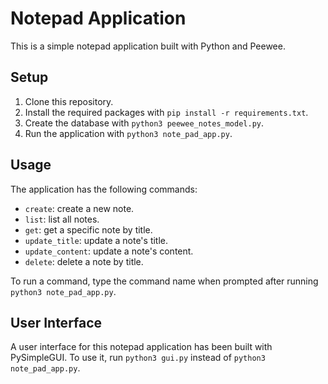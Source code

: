 # Notepad Application

This is a simple notepad application built with Python and Peewee.

## Setup

1. Clone this repository.
2. Install the required packages with `pip install -r requirements.txt`.
3. Create the database with `python3 peewee_notes_model.py`.
4. Run the application with `python3 note_pad_app.py`.

## Usage

The application has the following commands:

- `create`: create a new note.
- `list`: list all notes.
- `get`: get a specific note by title.
- `update_title`: update a note's title.
- `update_content`: update a note's content.
- `delete`: delete a note by title.

To run a command, type the command name when prompted after running `python3 note_pad_app.py`.

## User Interface

A user interface for this notepad application has been built with PySimpleGUI. To use it, run `python3 gui.py` instead of `python3 note_pad_app.py`.
